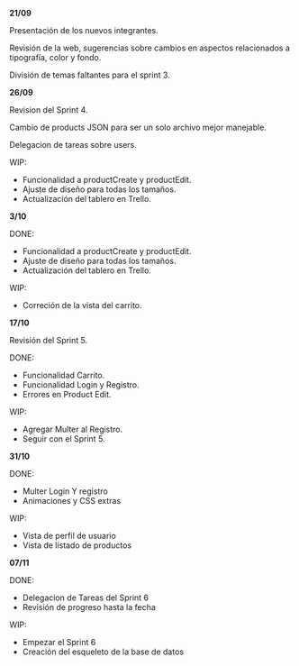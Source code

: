 **21/09**

Presentación de los nuevos integrantes. 

Revisión de la web, sugerencias sobre cambios en aspectos relacionados a tipografía, color y fondo. 
 
División de temas faltantes para el sprint 3. 

**26/09**

Revision del Sprint 4.

Cambio de products JSON para ser un solo archivo mejor manejable.

Delegacion de tareas sobre users.

WIP: 
- Funcionalidad a productCreate y productEdit.
- Ajuste de diseño para todas los tamaños.
- Actualización del tablero en Trello.

**3/10**

DONE: 
- Funcionalidad a productCreate y productEdit.
- Ajuste de diseño para todas los tamaños.
- Actualización del tablero en Trello.

WIP:
- Correción de la vista del carrito.

**17/10**

Revisión del Sprint 5.

DONE:
- Funcionalidad Carrito.
- Funcionalidad Login y Registro.
- Errores en Product Edit.

WIP:
- Agregar Multer al Registro.
- Seguir con el Sprint 5.

**31/10**

DONE: 
- Multer Login Y registro
- Animaciones y CSS extras

WIP:
- Vista de perfil de usuario
- Vista de listado de productos

**07/11**

DONE:
- Delegacion de Tareas del Sprint 6
- Revisión de progreso hasta la fecha

WIP:
- Empezar el Sprint 6
- Creación del esqueleto de la base de datos
